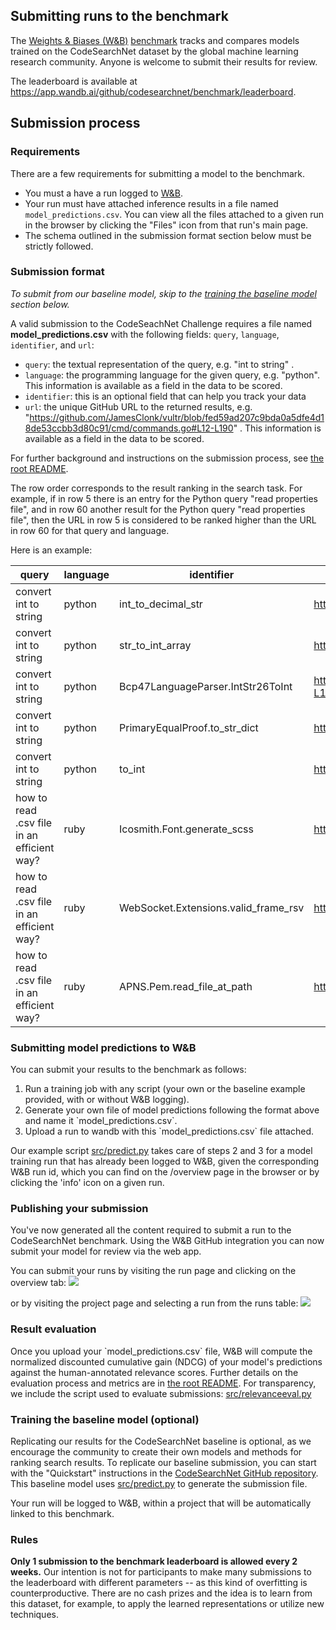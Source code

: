 ## Submitting runs to the benchmark

The [Weights & Biases (W&B)](https://www.wandb.com) [benchmark](https://app.wandb.ai/github/CodeSearchNet/benchmark) tracks and compares models trained on the CodeSearchNet dataset by the global machine learning research community. Anyone is welcome to submit their results for review.

The leaderboard is available at <https://app.wandb.ai/github/codesearchnet/benchmark/leaderboard>.

## Submission process

### Requirements

There are a few requirements for submitting a model to the benchmark.
- You must a have a run logged to [W&B](https://app.wandb.ai).
- Your run must have attached inference results in a file named  `model_predictions.csv`. You can view all the files attached to a given run in the browser by clicking the "Files" icon from that run's main page. 
- The schema outlined in the submission format section below must be strictly followed. 

### Submission format

*To submit from our baseline model, skip to the [training the baseline model](#training-the-baseline-model-optional) section below.*

A valid submission to the CodeSeachNet Challenge requires a file named **model_predictions.csv** with the following fields: `query`, `language`, `identifier`, and `url`:

* `query`: the textual representation of the query, e.g. "int to string" .  
* `language`: the programming language for the given query, e.g. "python".  This information is available as a field in the data to be scored.
* `identifier`: this is an optional field that can help you track your data
* `url`: the unique GitHub URL to the returned results, e.g. "https://github.com/JamesClonk/vultr/blob/fed59ad207c9bda0a5dfe4d18de53ccbb3d80c91/cmd/commands.go#L12-L190" . This information is available as a field in the data to be scored.
      
For further background and instructions on the submission process, see [the root README](README.md).

The row order corresponds to the result ranking in the search task. For example, if in row 5 there is an entry for the Python query "read properties file", and in row 60 another result for the Python query "read properties file", then the URL in row 5 is considered to be ranked higher than the URL in row 60 for that query and language.

Here is an example: 

| query                 | language | identifier                        | url                                                                                                                                                   |
| --------------------- | -------- | --------------------------------- | ----------------------------------------------------------------------------------------------------------------------------------------------------- |
| convert int to string | python   | int_to_decimal_str                | https://github.com/raphaelm/python-sepaxml/blob/187b699b1673c862002b2bae7e1bd62fe8623aec/sepaxml/utils.py#L64-L76                                     |
| convert int to string | python   | str_to_int_array                  | https://github.com/UCSBarchlab/PyRTL/blob/0988e5c9c10ededd5e1f58d5306603f9edf4b3e2/pyrtl/rtllib/libutils.py#L23-L33                                   |
| convert int to string | python   | Bcp47LanguageParser.IntStr26ToInt | https://github.com/google/transitfeed/blob/eb2991a3747ba541b2cb66502b305b6304a1f85f/extensions/googletransit/pybcp47/bcp47languageparser.py#L138-L139 |
| convert int to string | python   | PrimaryEqualProof.to_str_dict     | https://github.com/hyperledger-archives/indy-anoncreds/blob/9d9cda3d505c312257d99a13d74d8f05dac3091a/anoncreds/protocol/types.py#L604-L613            |
| convert int to string | python   | to_int                            | https://github.com/mfussenegger/cr8/blob/a37d6049f1f9fee2d0556efae2b7b7f8761bffe8/cr8/cli.py#L8-L23                                                   |
| how to read .csv file in an efficient way? | ruby | Icosmith.Font.generate_scss                | https://github.com/tulios/icosmith-rails/blob/e73c11eaa593fcb6f9ba93d34fbdbfe131693af4/lib/icosmith-rails/font.rb#L80-L88             |
| how to read .csv file in an efficient way? | ruby | WebSocket.Extensions.valid_frame_rsv       | https://github.com/faye/websocket-extensions-ruby/blob/1a441fac807e08597ec4b315d4022aea716f3efc/lib/websocket/extensions.rb#L120-L134 |
| how to read .csv file in an efficient way? | ruby | APNS.Pem.read_file_at_path                 | https://github.com/jrbeck/mercurius/blob/1580a4af841a6f30ac62f87739fdff87e9608682/lib/mercurius/apns/pem.rb#L12-L18                   |



### Submitting model predictions to W&B 

You can submit your results to the benchmark as follows:

1. Run a training job with any script (your own or the baseline example provided, with or without W&B logging).
2. Generate your own file of model predictions following the format above and name it \`model_predictions.csv\`.
3. Upload a run to wandb with this \`model_predictions.csv\` file attached.

Our example script [src/predict.py](src/predict.py) takes care of steps 2 and 3 for a model training run that has already been logged to W&B, given the corresponding W&B run id, which you can find on the /overview page in the browser or by clicking the 'info' icon on a given run.

### Publishing your submission

You've now generated all the content required to submit a run to the CodeSearchNet benchmark. Using the W&B GitHub integration you can now submit your model for review via the web app.

You can submit your runs by visiting the run page and clicking on the overview tab:
![](https://github.com/wandb/core/blob/master/frontends/app/src/assets/run-page-benchmark.png?raw=true)

or by visiting the project page and selecting a run from the runs table:
![](https://app.wandb.ai/static/media/submit_benchmark_run.e286da0d.png)

### Result evaluation

Once you upload your \`model_predictions.csv\` file, W&B will compute the normalized discounted cumulative gain (NDCG) of your model's predictions against the human-annotated relevance scores.  Further details on the evaluation process and metrics are in [the root README](README.md). For transparency, we include the script used to evaluate submissions: [src/relevanceeval.py](src/relevanceeval.py)


### Training the baseline model (optional)

Replicating our results for the CodeSearchNet baseline is optional, as we encourage the community to create their own models and methods for ranking search results.  To replicate our baseline submission, you can start with the "Quickstart" instructions in the [CodeSearchNet GitHub repository](https://github.com/github/CodeSearchNet).  This baseline model uses [src/predict.py](src/predict.py) to generate the submission file.

Your run will be logged to W&B, within a project that will be automatically linked to this benchmark.

### Rules

**Only 1 submission to the benchmark leaderboard is allowed every 2 weeks.**  Our intention is not for participants to make many submissions to the leaderboard with different parameters -- as this kind of overfitting is counterproductive. There are no cash prizes and the idea is to learn from this dataset, for example, to apply the learned representations or utilize new techniques.
